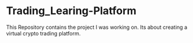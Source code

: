 # Trading_Learing-Platform
This Repository contains the project I was working on. Its about creating a virtual crypto trading platform.
